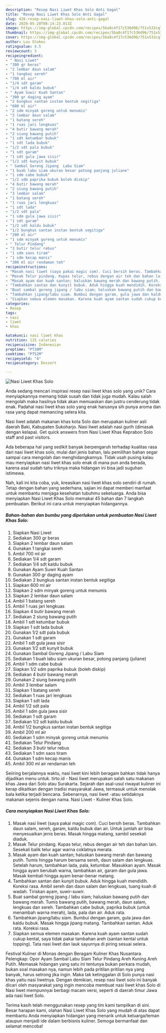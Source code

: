 ```yaml
---
description: "Resep Nasi Liwet Khas Solo Anti Gagal"
title: "Resep Nasi Liwet Khas Solo Anti Gagal"
slug: 426-resep-nasi-liwet-khas-solo-anti-gagal
date: 2020-05-20T08:14:23.013Z
image: https://img-global.cpcdn.com/recipes/5ba8c4f17c536d96/751x532cq70/nasi-liwet-khas-solo-foto-resep-utama.jpg
thumbnail: https://img-global.cpcdn.com/recipes/5ba8c4f17c536d96/751x532cq70/nasi-liwet-khas-solo-foto-resep-utama.jpg
cover: https://img-global.cpcdn.com/recipes/5ba8c4f17c536d96/751x532cq70/nasi-liwet-khas-solo-foto-resep-utama.jpg
author: Lou Stokes
ratingvalue: 4.5
reviewcount: 3
recipeingredient:
- " Nasi Liwet"
- "300 gr beras"
- "2 lembar daun salam"
- "1 tangkai sereh"
- "700 ml air"
- "1/4 sdt garam"
- "1/4 sdt kaldu bubuk"
- " Ayam Suwir Kuah Santan"
- "300 gr daging ayam"
- "2 bungkus santan instan bentuk segitiga"
- "600 ml air"
- "2 sdm minyak goreng untuk menumis"
- "2 lembar daun salam"
- "1 batang sereh"
- "1 ruas jari lengkuas"
- "4 butir bawang merah"
- "2 siung bawang putih"
- "1 sdt ketumbar bubuk"
- "1 sdt lada bubuk"
- "1/2 sdt pala bubuk"
- "1 sdt garam"
- "1 sdt gula jawa sisir"
- "1/2 sdt kunyit bubuk"
- " Sambal Goreng Jipang  Labu Siam"
- "1 buah labu siam ukuran besar potong panjang juliane"
- "1 sdm cabe bubuk"
- "1/2 sdm paprika bubuk boleh diskip"
- "4 butir bawang merah"
- "2 siung bawang putih"
- "3 lembar salam"
- "1 batang sereh"
- "1 ruas jari lengkuas"
- "1 sdt lada"
- "1/2 sdt pala"
- "1 sdm gula jawa sisir"
- "1 sdt garam"
- "1/2 sdt kaldu bubuk"
- "1/2 bungkus santan instan bentuk segitiga"
- "200 ml air"
- "1 sdm minyak goreng untuk menumis"
- " Telur Pindang"
- "3 butir telur rebus"
- "1 sdm saos tiram"
- "1 sdm kecap manis"
- "300 ml air rendaman teh"
recipeinstructions:
- "Masak nasi liwet (saya pakai magic com). Cuci bersih beras. Tambahkan daun salam, sereh, garam, kaldu bubuk dan air. Untuk jumlah air bisa menyesuaikan jenis beras. Masak hingga matang, sambil sesekali diaduk."
- "Masak Telur pindang. Kupas telur, rebus dengan air teh dan bahan lain. Sesekali balik telur agar warna coklatnya merata."
- "Masak ayam dan kuah santan; haluskan bawang merah dan bawang putih. Tumis hingga harum bersama sereh, daun salam dan lengkuas. Setelah harum, tambahkan lada, pala, ketumbar. Masukkan ayam. Masak hingga ayam berubah warna, tambahkan air, garam dan gula jawa. Masak kembali hingga ayam benar-benar matang."
- "Tambahkan santan dan kunyit bubuk. Aduk hingga kuah mendidih. Koreksi rasa. Ambil sereh dan daun salam dan lengkuas, tuang kuah di wadah. Tiriskan ayam, suwir-suwir."
- "Buat sambal goreng jipang / labu siam; haluskan bawang putih dan bawang merah. Tumis bawang putih, bawang merah, daun salam, lengkuas dan sereh. Tambahkan cabe bubuk, paprika bubuk (untuk menambah warna merah), lada, pala dan air. Aduk rata."
- "Tambahkan jipang/labu siam. Bumbui dengan garam, gula jawa dan kaldu bubuk. Masak hingga jipang matang. Tambahkan santan. Aduk rata. Koreksi rasa."
- "Siapkan semua elemen masakan. Karena kuah ayam santan sudah cukup kental, saya tidak pakai tambahan areh (santan kental untuk topping). Tata nasi liwet dan lauk sayurnya di piring sesuai selera."
categories:
- Resep
tags:
- nasi
- liwet
- khas

katakunci: nasi liwet khas 
nutrition: 115 calories
recipecuisine: Indonesian
preptime: "PT38M"
cooktime: "PT52M"
recipeyield: "4"
recipecategory: Dessert

---
```



![Nasi Liwet Khas Solo](https://img-global.cpcdn.com/recipes/5ba8c4f17c536d96/751x532cq70/nasi-liwet-khas-solo-foto-resep-utama.jpg)

Anda sedang mencari inspirasi resep nasi liwet khas solo yang unik? Cara menyiapkannya memang tidak susah dan tidak juga mudah. Kalau salah mengolah maka hasilnya tidak akan memuaskan dan justru cenderung tidak enak. Padahal nasi liwet khas solo yang enak harusnya sih punya aroma dan rasa yang dapat memancing selera kita.

Nasi liwet adalah makanan khas kota Solo dan merupakan kuliner asli daerah Baki, Kabupaten Sukoharjo. Nasi liwet adalah nasi gurih (dimasak dengan kelapa). Get quick answers from Nasi Liwet Khas Keprabon Solo staff and past visitors.

Ada beberapa hal yang sedikit banyak berpengaruh terhadap kualitas rasa dari nasi liwet khas solo, mulai dari jenis bahan, lalu pemilihan bahan segar sampai cara mengolah dan menghidangkannya. Tidak usah pusing kalau mau menyiapkan nasi liwet khas solo enak di mana pun anda berada, karena asal sudah tahu triknya maka hidangan ini bisa jadi suguhan istimewa.


Nah, kali ini kita coba, yuk, kreasikan nasi liwet khas solo sendiri di rumah. Tetap dengan bahan yang sederhana, sajian ini dapat memberi manfaat untuk membantu menjaga kesehatan tubuhmu sekeluarga. Anda bisa menyiapkan Nasi Liwet Khas Solo memakai 45 bahan dan 7 langkah pembuatan. Berikut ini cara untuk menyiapkan hidangannya.

<!--inarticleads1-->

##### Bahan-bahan dan bumbu yang diperlukan untuk pembuatan Nasi Liwet Khas Solo:

1. Siapkan  Nasi Liwet
1. Sediakan 300 gr beras
1. Siapkan 2 lembar daun salam
1. Gunakan 1 tangkai sereh
1. Ambil 700 ml air
1. Sediakan 1/4 sdt garam
1. Sediakan 1/4 sdt kaldu bubuk
1. Gunakan  Ayam Suwir Kuah Santan
1. Gunakan 300 gr daging ayam
1. Sediakan 2 bungkus santan instan bentuk segitiga
1. Siapkan 600 ml air
1. Siapkan 2 sdm minyak goreng untuk menumis
1. Siapkan 2 lembar daun salam
1. Ambil 1 batang sereh
1. Ambil 1 ruas jari lengkuas
1. Siapkan 4 butir bawang merah
1. Sediakan 2 siung bawang putih
1. Ambil 1 sdt ketumbar bubuk
1. Siapkan 1 sdt lada bubuk
1. Gunakan 1/2 sdt pala bubuk
1. Gunakan 1 sdt garam
1. Ambil 1 sdt gula jawa sisir
1. Gunakan 1/2 sdt kunyit bubuk
1. Gunakan  Sambal Goreng Jipang / Labu Siam
1. Sediakan 1 buah labu siam ukuran besar, potong panjang (juliane)
1. Ambil 1 sdm cabe bubuk
1. Siapkan 1/2 sdm paprika bubuk (boleh diskip)
1. Sediakan 4 butir bawang merah
1. Gunakan 2 siung bawang putih
1. Ambil 3 lembar salam
1. Siapkan 1 batang sereh
1. Sediakan 1 ruas jari lengkuas
1. Siapkan 1 sdt lada
1. Ambil 1/2 sdt pala
1. Ambil 1 sdm gula jawa sisir
1. Sediakan 1 sdt garam
1. Sediakan 1/2 sdt kaldu bubuk
1. Ambil 1/2 bungkus santan instan bentuk segitiga
1. Ambil 200 ml air
1. Sediakan 1 sdm minyak goreng untuk menumis
1. Sediakan  Telur Pindang
1. Sediakan 3 butir telur rebus
1. Sediakan 1 sdm saos tiram
1. Gunakan 1 sdm kecap manis
1. Ambil 300 ml air rendaman teh


Seiiring berjalannya waktu, nasi liwet kini lebih beragam bahkan tidak hanya dijadikan menu untuk. tirto.id - Nasi liwet merupakan salah satu makanan khas Jawa dari Solo atau Surakarta. Sejarah dan asal-usul riwayat kuliner ini kerap dikaitkan dengan tradisi masyarakat Jawa, termasuk untuk menolak bala ketika terjadi bencana. Sebenarnya, nasi liwet -atau setidaknya makanan sejenis dengan nama. Nasi Liwet - Kuliner Khas Solo. 

<!--inarticleads2-->

##### Cara menyiapkan Nasi Liwet Khas Solo:

1. Masak nasi liwet (saya pakai magic com). Cuci bersih beras. Tambahkan daun salam, sereh, garam, kaldu bubuk dan air. Untuk jumlah air bisa menyesuaikan jenis beras. Masak hingga matang, sambil sesekali diaduk.
1. Masak Telur pindang. Kupas telur, rebus dengan air teh dan bahan lain. Sesekali balik telur agar warna coklatnya merata.
1. Masak ayam dan kuah santan; haluskan bawang merah dan bawang putih. Tumis hingga harum bersama sereh, daun salam dan lengkuas. Setelah harum, tambahkan lada, pala, ketumbar. Masukkan ayam. Masak hingga ayam berubah warna, tambahkan air, garam dan gula jawa. Masak kembali hingga ayam benar-benar matang.
1. Tambahkan santan dan kunyit bubuk. Aduk hingga kuah mendidih. Koreksi rasa. Ambil sereh dan daun salam dan lengkuas, tuang kuah di wadah. Tiriskan ayam, suwir-suwir.
1. Buat sambal goreng jipang / labu siam; haluskan bawang putih dan bawang merah. Tumis bawang putih, bawang merah, daun salam, lengkuas dan sereh. Tambahkan cabe bubuk, paprika bubuk (untuk menambah warna merah), lada, pala dan air. Aduk rata.
1. Tambahkan jipang/labu siam. Bumbui dengan garam, gula jawa dan kaldu bubuk. Masak hingga jipang matang. Tambahkan santan. Aduk rata. Koreksi rasa.
1. Siapkan semua elemen masakan. Karena kuah ayam santan sudah cukup kental, saya tidak pakai tambahan areh (santan kental untuk topping). Tata nasi liwet dan lauk sayurnya di piring sesuai selera.


Festival Kuliner di Monas dengan Beragam Kuliner Khas Nusantara. Pelengkap: Opor Ayam Sambal Labu Siam Telur Pindang Areh Kuning Areh Putih. Memasak hidangan yang satu ini tentunya bukan perkara mudah, bukan soal masakan nya, namun lebih pada pritilan pritilan nya yang banyak, harus setrong jika ingin. Maka tak ketinggalan di Solo punya nasi khas yaitu nasi liwetnya. Dengan demikian, resep nasi liwet solo ini banyak dicari oleh masyarakat yang ingin mencoba membuat nasi liwet khas Solo di Nasi liwet mempunnyai berbagi macam versi, seperti di daerah timur Jawa ada nasi liwet Solo. 

Terima kasih telah menggunakan resep yang tim kami tampilkan di sini. Besar harapan kami, olahan Nasi Liwet Khas Solo yang mudah di atas dapat membantu Anda menyiapkan hidangan yang menarik untuk keluarga/teman ataupun menjadi ide dalam berbisnis kuliner. Semoga bermanfaat dan selamat mencoba!

